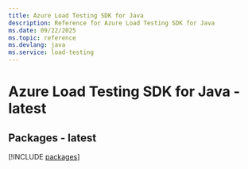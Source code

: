 ```yaml
---
title: Azure Load Testing SDK for Java
description: Reference for Azure Load Testing SDK for Java
ms.date: 09/22/2025
ms.topic: reference
ms.devlang: java
ms.service: load-testing
---
```

# Azure Load Testing SDK for Java - latest
## Packages - latest
[!INCLUDE [packages](load-testing-index.md)]